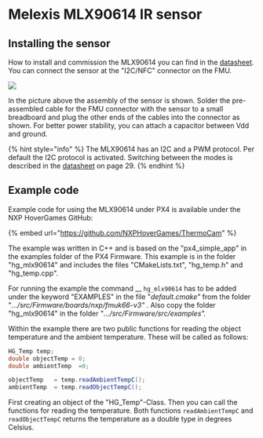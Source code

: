 # Melexis MLX90614 IR sensor

## Installing the sensor

How to install and commission the MLX90614 you can find in the [datasheet](https://www.melexis.com/en/documents/documentation/datasheets/datasheet-mlx90614). You can connect the sensor at the "I2C/NFC" connector on the FMU.

![](../.gitbook/assets/mlx90614\_connection\_small\_leo.png)

In the picture above the assembly of the sensor is shown. Solder the pre-assembled cable for the FMU connector with the sensor to a small breadboard and plug the other ends of the cables into the connector as shown. For better power stability, you can attach a capacitor between Vdd and ground.

{% hint style="info" %}
The MLX90614 has an I2C and a PWM protocol. Per default the I2C protocol is activated. Switching between the modes is described in the [datasheet](https://www.melexis.com/en/documents/documentation/datasheets/datasheet-mlx90614) on page 29.
{% endhint %}

## Example code

Example code for using the MLX90614 under PX4 is available under the NXP HoverGames GitHub:

{% embed url="https://github.com/NXPHoverGames/ThermoCam" %}

The example was written in C++ and is based on the "px4\_simple\_app" in the examples folder of the PX4 Firmware. This example is in the folder "hg\_mlx90614" and includes the files "CMakeLists.txt", "hg\_temp.h" and "hg\_temp.cpp".

For running the example the command __ `hg_mlx90614` has to be added under the keyword "EXAMPLES" in the file "_default.cmake"_  from the folder "_.../src/Firmware/boards/nxp/fmuk66-v3" ._ Also copy the folder "hg\_mlx90614" in the folder "_.../src/Firmware/src/examples"._

Within the example there are two public functions for reading the object temperature and the ambient temperature. These will be called as follows:

```csharp
HG_Temp temp;
double objectTemp = 0;
double ambientTemp  =0;

objectTemp   = temp.readAmbientTempC();
ambientTemp  = temp.readObjectTempC();
```

First creating an object of the "HG\_Temp"-Class. Then you can call the functions for reading the temperature. Both functions `readAmbientTempC` and `readObjectTempC` returns the temperature as a double type in degrees Celsius.
